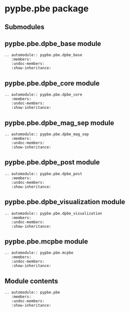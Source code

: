 # pypbe.pbe package

## Submodules

## pypbe.pbe.dpbe_base module

```{eval-rst}
.. automodule:: pypbe.pbe.dpbe_base
   :members:
   :undoc-members:
   :show-inheritance:
```

## pypbe.pbe.dpbe_core module

```{eval-rst}
.. automodule:: pypbe.pbe.dpbe_core
   :members:
   :undoc-members:
   :show-inheritance:
```

## pypbe.pbe.dpbe_mag_sep module

```{eval-rst}
.. automodule:: pypbe.pbe.dpbe_mag_sep
   :members:
   :undoc-members:
   :show-inheritance:
```

## pypbe.pbe.dpbe_post module

```{eval-rst}
.. automodule:: pypbe.pbe.dpbe_post
   :members:
   :undoc-members:
   :show-inheritance:
```

## pypbe.pbe.dpbe_visualization module

```{eval-rst}
.. automodule:: pypbe.pbe.dpbe_visualization
   :members:
   :undoc-members:
   :show-inheritance:
```

## pypbe.pbe.mcpbe module

```{eval-rst}
.. automodule:: pypbe.pbe.mcpbe
   :members:
   :undoc-members:
   :show-inheritance:
```

## Module contents

```{eval-rst}
.. automodule:: pypbe.pbe
   :members:
   :undoc-members:
   :show-inheritance:
```
